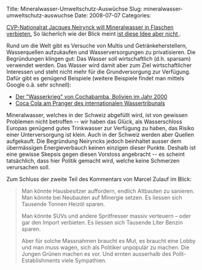 Title: Mineralwasser-Umweltschutz-Auswüchse
Slug: mineralwasser-umweltschutz-auswuchse
Date: 2008-07-07
Categories:

[CVP-Nationalrat Jacques Neirynck will Mineralwasser in Flaschen verbieten.](http://www.blick.ch/news/schweiz/schnapsidee-der-cvp-94940) So lächerlich wie der Blick meint [ist diese Idee aber nicht ](http://de.indymedia.org/2007/11/198995.shtml).

Rund um die Welt gibt es Versuche von Multis und Getränkeherstellern, Wasserquellen aufzukaufen und Wasserversorgungen zu privatisieren. Die Begründungen klingen gut: Das Wasser soll wirtschaftlich (d.h. sparsam) verwendet werden. Das Wasser wird damit aber zum Ziel wirtschaftlicher Interessen und steht nicht mehr für die Grundversorgung zur Verfügung. Dafür gibt es genügend Beispiele (weitere Beispiele findet man mittels Google o.ä. sehr schnell):

- [Der "Wasserkrieg" von Cochabamba, Bolivien im Jahr 2000](http://en.wikipedia.org/wiki/Cochabamba_protests_of_2000)
- [Coca Cola am Pranger des internationalen Wassertribunals](http://de.indymedia.org/2006/03/141636.shtml)

Mineralwasser, welches in der Schweiz abgefüllt wird, ist von gewissen Problemen nicht betroffen -- wir haben das Glück, als Wasserschloss Europas genügend gutes Trinkwasser zur Verfügung zu haben, das Risiko einer Unterversorgung ist klein. Auch in der Schweiz werden aber Quellen aufgekauft. Die Begründung Neiryncks jedoch beinhaltet ausser dem übermässigen Energieverbauch keinen einzigen dieser Punkte. Deshalb ist eine gewisse Skepsis gegen diesen Vorstoss angebracht -- es scheint tatsächlich, dass hier Politik gemacht wird, welche keine Schmerzen verursachen soll.

Zum Schluss der zweite Teil des Kommentars von Marcel Zulauf im Blick:

> Man könnte Hausbesitzer auffordern, endlich Altbauten zu sanieren. Man könnte bei Neubauten auf Minergie setzen. Es liessen sich Tausende Tonnen Heizöl sparen.
>
> Man könnte SUVs und andere Spritfresser massiv verteuern – oder gar den Import verbieten. Es liessen sich Tausende Liter Benzin sparen.
>
> Aber für solche Massnahmen braucht es Mut, es braucht eine Lobby und man muss wagen, sich als Politiker unpopulär zu machen. Die Jungen Grünen machen es vor. Und ernten ausserhalb des Polit-Establishments viele Sympathien.
